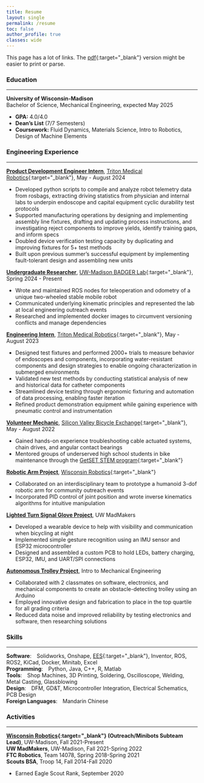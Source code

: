 ```yaml
---
title: Resume
layout: single
permalink: /resume
toc: false
author_profile: true
classes: wide
---
```

This page has a lot of links. The [pdf](assets/R%20Marlow%20Resume.pdf){:target="_blank"} version might be easier to print or parse.

### **Education**
___
**University of Wisconsin-Madison**<br />
Bachelor of Science, Mechanical Engineering, expected May 2025
* **GPA:** 4.0/4.0
* **Dean’s List** (7/7 Semesters)
* **Coursework:** Fluid Dynamics, Materials Science, Intro to Robotics, Design of Machine Elements

### **Engineering Experience**
___
[**Product Development Engineer Intern**](/roles/triton24), [Triton Medical Robotics](https://tritonrobotics.com){:target="_blank"}, May - August 2024
* Developed python scripts to compile and analyze robot telemetry data from rosbags, extracting driving statistics from physician and internal labs to underpin endoscope and capital equipment cyclic durability test protocols
* Supported manufacturing operations by designing and implementing assembly line fixtures, drafting and updating process instructions, and investigating reject components to improve yields, identify training gaps, and inform specs
* Doubled device verification testing capacity by duplicating and improving fixtures for 5+ test methods
* Built upon previous summer’s successful equipment by implementing fault-tolerant design and assembling new units

[**Undergraduate Researcher**](/projects/weeblebot), [UW-Madison BADGER Lab](https://uwbadgerlab.engr.wisc.edu/){:target="_blank"}, Spring 2024 - Present
* Wrote and maintained ROS nodes for teleoperation and odometry of a unique two-wheeled stable mobile robot
* Communicated underlying kinematic principles and represented the lab at local engineering outreach events
* Researched and implemented docker images to circumvent versioning conflicts and manage dependencies

[**Engineering Intern**](/roles/triton23), [Triton Medical Robotics](https://tritonrobotics.com){:target="_blank"}, May - August 2023
* Designed test fixtures and performed 2000+ trials to measure behavior of endoscopes and components, incorporating water-resistant components and design strategies to enable ongoing characterization in submerged environments
* Validated new test methods by conducting statistical analysis of new and historical data for catheter components
* Streamlined device testing through ergonomic fixturing and automation of data processing, enabling faster iteration
* Refined product demonstration equipment while gaining experience with pneumatic control and instrumentation

[**Volunteer Mechanic**](/roles/bikex), [Silicon Valley Bicycle Exchange](https://bikex.org){:target="_blank"}, May - August 2022
* Gained hands-on experience troubleshooting cable actuated systems, chain drives, and angular contact bearings
* Mentored groups of underserved high school students in bike maintenance through the [GetSET STEM program](https://getset.org){:target="_blank"}

[**Robotic Arm Project**](/projects/arm), [Wisconsin Robotics](https://www.wisconsinrobotics.org){:target="_blank"}
* Collaborated on an interdisciplinary team to prototype a humanoid 3-dof robotic arm for community outreach events
* Incorporated PID control of joint position and wrote inverse kinematics algorithms for intuitive manipulation

[**Lighted Turn Signal Glove Project**](/projects/signal), UW MadMakers
* Developed a wearable device to help with visibility and communication when bicycling at night
* Implemented simple gesture recognition using an IMU sensor and ESP32 microcontroller 
* Designed and assembled a custom PCB to hold LEDs, battery charging, ESP32, IMU, and UART/SPI connections

[**Autonomous Trolley Project**](/projects/trolley), Intro to Mechanical Engineering
* Collaborated with 2 classmates on software, electronics, and mechanical components to create an obstacle-detecting trolley using an Arduino
* Employed innovative design and fabrication to place in the top quartile for all grading criteria
* Reduced data noise and improved reliability by testing electronics and software, then researching solutions


### **Skills**
___
**Software**:&ensp;&ensp;Solidworks, Onshape, [EES](https://fchartsoftware.com/ees/){:target="_blank"}, Inventor, ROS, ROS2, KiCad, Docker, Minitab, Excel<br />
**Programming**:&ensp;&ensp;Python, Java, C++, R, Matlab<br />
**Tools**:&ensp;&ensp;Shop Machines, 3D Printing, Soldering, Oscilloscope, Welding, Metal Casting, Glassblowing<br />
**Design**:&ensp;&ensp;DFM, GD&T, Microcontroller Integration, Electrical Schematics, PCB Design<br />
**Foreign Languages**:&ensp;&ensp;Mandarin Chinese

### **Activities**
___
**[Wisconsin Robotics](https://www.wisconsinrobotics.org){:target="_blank"} (Outreach/Minibots Subteam Lead)**, UW-Madison, Fall 2021-Present<br />
**UW MadMakers**, UW-Madison, Fall 2021-Spring 2022<br />
**FTC Robotics**, Team 14078, Spring 2018-Spring 2021<br />
**Scouts BSA**, Troop 14, Fall 2014-Fall 2020
* Earned Eagle Scout Rank, September 2020

